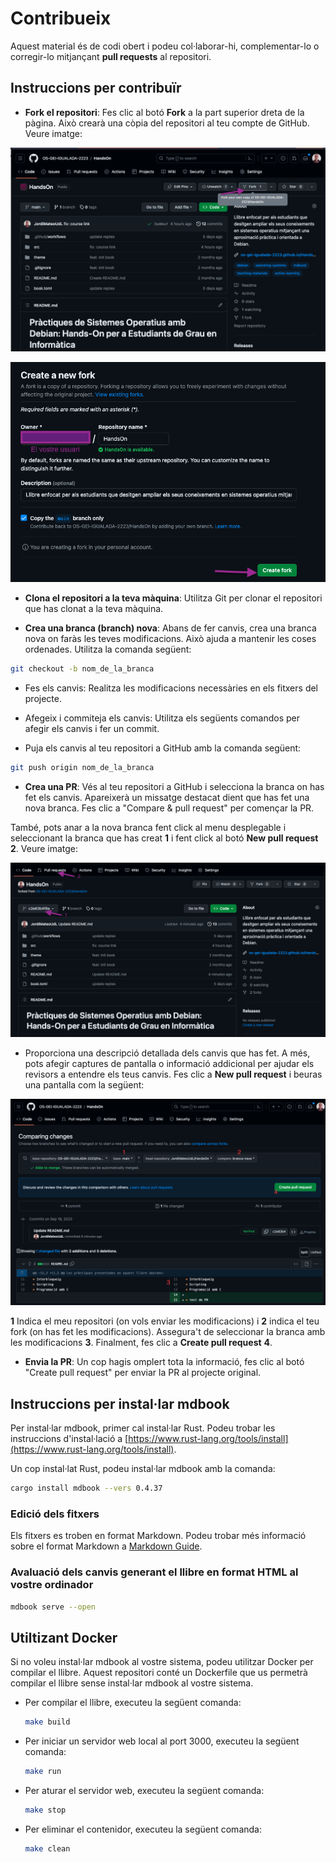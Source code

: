 # Contribueix

Aquest material és de codi obert i podeu col·laborar-hi, complementar-lo o corregir-lo mitjançant **pull requests** al repositori. 

## Instruccions per contribuïr

* **Fork el repositori**: Fes clic al botó **Fork** a la part superior dreta de la pàgina. Això crearà una còpia del repositori al teu compte de GitHub. Veure imatge:

![](./figs/CONTRIBUTING/fork.png)

![](./figs/CONTRIBUTING/create-fork.png)

* **Clona el repositori a la teva màquina**: Utilitza Git per clonar el repositori que has clonat a la teva màquina.

* **Crea una branca (branch) nova**: Abans de fer canvis, crea una branca nova on faràs les teves modificacions. Això ajuda a mantenir les coses ordenades. Utilitza la comanda següent:

```bash
git checkout -b nom_de_la_branca
```

* Fes els canvis: Realitza les modificacions necessàries en els fitxers del projecte.

* Afegeix i commiteja els canvis: Utilitza els següents comandos per afegir els canvis i fer un commit.

* Puja els canvis al teu repositori a GitHub amb la comanda següent:

```bash
git push origin nom_de_la_branca
```

* **Crea una PR**: Vés al teu repositori a GitHub i selecciona la branca on has fet els canvis. Apareixerà un missatge destacat dient que has fet una nova branca. Fes clic a "Compare & pull request" per començar la PR. 

També, pots anar a la nova branca fent click al menu desplegable i seleccionant la branca que has creat **1** i fent click al botó **New pull request** **2**. Veure imatge:

![](./figs/CONTRIBUTING/PR.png)

* Proporciona una descripció detallada dels canvis que has fet. A més, pots afegir captures de pantalla o informació addicional per ajudar els revisors a entendre els teus canvis. Fes clic a **New pull request** i beuras una pantalla com la següent:

![](./figs/CONTRIBUTING/PR2.png)

**1** Indica el meu repositori (on vols enviar les modificacions) i **2** indica el teu fork (on has fet les modificacions). Assegura't de seleccionar la branca amb les modificacions **3**. Finalment, fes clic a **Create pull request** **4**.

* **Envia la PR**: Un cop hagis omplert tota la informació, fes clic al botó "Create pull request" per enviar la PR al projecte original.

## Instruccions per instal·lar mdbook

Per instal·lar mdbook, primer cal instal·lar Rust. Podeu trobar les instruccions d'instal·lació a [https://www.rust-lang.org/tools/install](https://www.rust-lang.org/tools/install).

Un cop instal·lat Rust, podeu instal·lar mdbook amb la comanda:

```bash
cargo install mdbook --vers 0.4.37
```

### Edició dels fitxers

Els fitxers es troben en format Markdown. Podeu trobar més informació sobre el format Markdown a [Markdown Guide](https://www.markdownguide.org/basic-syntax/).

### Avaluació dels canvis generant el llibre en format HTML al vostre ordinador

```sh
mdbook serve --open
```

## Utiltizant Docker

Si no voleu instal·lar mdbook al vostre sistema, podeu utilitzar Docker per compilar el llibre. Aquest repositori conté un Dockerfile que us permetrà compilar el llibre sense instal·lar mdbook al vostre sistema.

* Per compilar el llibre, executeu la següent comanda:

    ```bash
    make build
    ```

* Per iniciar un servidor web local al port 3000, executeu la següent comanda:

    ```bash
    make run
    ```

* Per aturar el servidor web, executeu la següent comanda:

    ```bash
    make stop
    ```

* Per eliminar el contenidor, executeu la següent comanda:

    ```bash
    make clean
    ```
